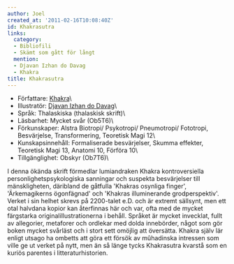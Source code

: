 ```yaml
---
author: Joel
created_at: '2011-02-16T10:08:40Z'
id: Khakrasutra
links:
  category:
  - Bibliofili
  - Skämt som gått för långt
  mention:
  - Djavan Izhan do Davag
  - Khakra
title: Khakrasutra
---
```


-   Författare: [Khakra]\
-   Illustratör: [Djavan Izhan do Davag]\
-   Språk: Thalaskiska (thalaskisk skrift)\
-   Läsbarhet: Mycket svår (Ob5T6)\
-   Förkunskaper: Alstra Biotropi/ Psykotropi/ Pneumotropi/ Fototropi, Besvärjelse, Transformering,
    Teoretisk Magi 12\
-   Kunskapsinnehåll: Formaliserade besvärjelser, Skumma effekter, Teoretisk Magi 13, Anatomi 10,
    Förföra 10\
-   Tillgänglighet: Obskyr (Ob7T6)\

I denna ökända skrift förmedlar lumiandraken Khakra kontroversiella personlighetspsykologiska
sanningar och suspekta besvärjelser till mänskligheten, däribland de gåtfulla 'Khakras osynliga
finger', 'Ärkemagikerns ögonfägnad' och 'Khakras illuminerande grodperspektiv'. Verket i sin helhet
skrevs på 2200-talet e.D. och är extremt sällsynt, men ett otal halvdana kopior kan återfinnas här
och var, ofta med de mycket färgstarka originalillustrationerna i behåll. Språket är mycket
invecklat, fullt av allegorier, metaforer och ordlekar med dolda innebörder, något som gör boken
mycket svårläst och i stort sett omöjlig att översätta. Khakra själv lär enligt utsago ha ombetts
att göra ett försök av mûhadinska intressen som ville ge ut verket på nytt, men än så länge tycks
Khakrasutra kvarstå som en kuriös parentes i litteraturhistorien.

  [Khakra]: Khakra
  [Djavan Izhan do Davag]: Djavan_Izhan_do_Davag